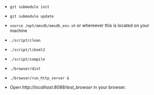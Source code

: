 
* `git submodule init`

* `git submodule update`

* `source /opt/emsdk/emsdk_env.sh` or whereever this is located on your machine

* `./script/clean`

* `./script/libxml2`

* `./script/compile`

* `./browser/dist`

* `./browser/run_http_server &`

* Open *http://localhost:8088/test_browser* in your browser.

